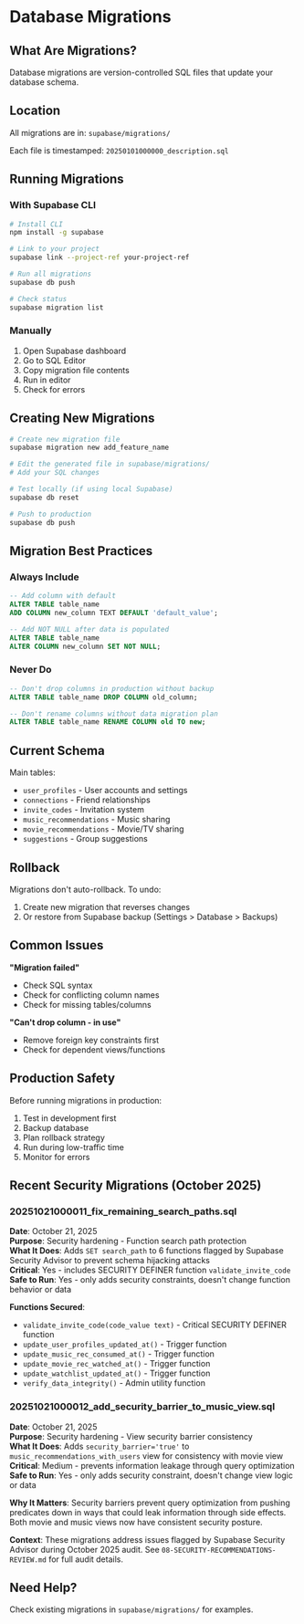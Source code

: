 # Database Migrations

## What Are Migrations?

Database migrations are version-controlled SQL files that update your database schema.

## Location

All migrations are in: `supabase/migrations/`

Each file is timestamped: `20250101000000_description.sql`

## Running Migrations

### With Supabase CLI

```bash
# Install CLI
npm install -g supabase

# Link to your project
supabase link --project-ref your-project-ref

# Run all migrations
supabase db push

# Check status
supabase migration list
```

### Manually

1. Open Supabase dashboard
2. Go to SQL Editor
3. Copy migration file contents
4. Run in editor
5. Check for errors

## Creating New Migrations

```bash
# Create new migration file
supabase migration new add_feature_name

# Edit the generated file in supabase/migrations/
# Add your SQL changes

# Test locally (if using local Supabase)
supabase db reset

# Push to production
supabase db push
```

## Migration Best Practices

### Always Include

```sql
-- Add column with default
ALTER TABLE table_name
ADD COLUMN new_column TEXT DEFAULT 'default_value';

-- Add NOT NULL after data is populated
ALTER TABLE table_name
ALTER COLUMN new_column SET NOT NULL;
```

### Never Do

```sql
-- Don't drop columns in production without backup
ALTER TABLE table_name DROP COLUMN old_column;

-- Don't rename columns without data migration plan
ALTER TABLE table_name RENAME COLUMN old TO new;
```

## Current Schema

Main tables:

- `user_profiles` - User accounts and settings
- `connections` - Friend relationships
- `invite_codes` - Invitation system
- `music_recommendations` - Music sharing
- `movie_recommendations` - Movie/TV sharing
- `suggestions` - Group suggestions

## Rollback

Migrations don't auto-rollback. To undo:

1. Create new migration that reverses changes
2. Or restore from Supabase backup (Settings > Database > Backups)

## Common Issues

**"Migration failed"**

- Check SQL syntax
- Check for conflicting column names
- Check for missing tables/columns

**"Can't drop column - in use"**

- Remove foreign key constraints first
- Check for dependent views/functions

## Production Safety

Before running migrations in production:

1. Test in development first
2. Backup database
3. Plan rollback strategy
4. Run during low-traffic time
5. Monitor for errors

## Recent Security Migrations (October 2025)

### 20251021000011_fix_remaining_search_paths.sql

**Date**: October 21, 2025  
**Purpose**: Security hardening - Function search path protection  
**What It Does**: Adds `SET search_path` to 6 functions flagged by Supabase Security Advisor to prevent schema hijacking attacks  
**Critical**: Yes - includes SECURITY DEFINER function `validate_invite_code`  
**Safe to Run**: Yes - only adds security constraints, doesn't change function behavior or data

**Functions Secured**:

- `validate_invite_code(code_value text)` - Critical SECURITY DEFINER function
- `update_user_profiles_updated_at()` - Trigger function
- `update_music_rec_consumed_at()` - Trigger function
- `update_movie_rec_watched_at()` - Trigger function
- `update_watchlist_updated_at()` - Trigger function
- `verify_data_integrity()` - Admin utility function

### 20251021000012_add_security_barrier_to_music_view.sql

**Date**: October 21, 2025  
**Purpose**: Security hardening - View security barrier consistency  
**What It Does**: Adds `security_barrier='true'` to `music_recommendations_with_users` view for consistency with movie view  
**Critical**: Medium - prevents information leakage through query optimization  
**Safe to Run**: Yes - only adds security constraint, doesn't change view logic or data

**Why It Matters**: Security barriers prevent query optimization from pushing predicates down in ways that could leak information through side effects. Both movie and music views now have consistent security posture.

**Context**: These migrations address issues flagged by Supabase Security Advisor during October 2025 audit. See `08-SECURITY-RECOMMENDATIONS-REVIEW.md` for full audit details.

## Need Help?

Check existing migrations in `supabase/migrations/` for examples.
